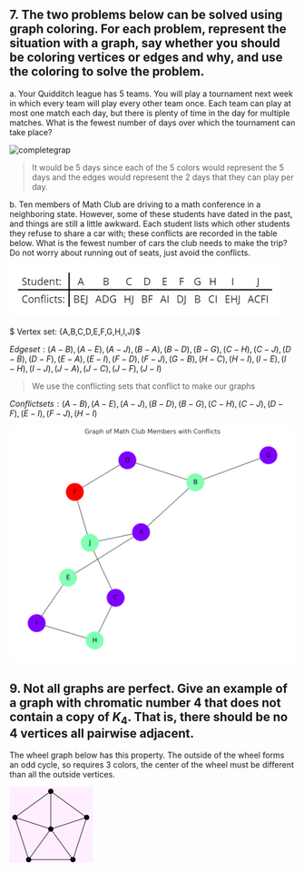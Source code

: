## 7. The two problems below can be solved using graph coloring. For each problem, represent the situation with a graph, say whether you should be coloring vertices or edges and why, and use the coloring to solve the problem.

a. Your Quidditch league has 5 teams. You will play a tournament next week in which every team will play every other team once. Each team can play at most one match each day, but there is plenty of time in the day for multiple matches. What is the fewest number of days over which the tournament can take place?

![completegrap]((a).png)

> It would be 5 days since each of the 5 colors would represent the 5 days and the edges would represent the 2 days that they can play per day.  

b. Ten members of Math Club are driving to a math conference in a neighboring state. However, some of these students have dated in the past, and things are still a little awkward. Each student lists which other students they refuse to share a car with; these conflicts are recorded in the table below. What is the fewest number of cars the club needs to make the trip? Do not worry about running out of seats, just avoid the conflicts.

![completegrap](student_conflicts.png)

$ Vertex set: {A,B,C,D,E,F,G,H,I,J}$

$Edge set: (A−B),(A−E),(A−J),(B−A),(B−D),(B−G),(C−H),(C−J),(D−B),(D−F),(E−A),(E−I),(F−D),(F−J),(G−B),(H−C),(H−I),(I−E),(I−H),(I−J),(J−A),(J−C),(J−F),(J−I)$

> We use the conflicting sets that conflict to make our graphs

$Conflictsets:{(A−B),(A−E),(A−J),(B−D),(B−G),(C−H),(C−J),(D−F),(E−I),(F−J),(H−I)}$



![completegrap](b.png)



## 9. Not all graphs are perfect. Give an example of a graph with chromatic number 4 that does not contain a copy of $K_4$. That is, there should be no 4 vertices all pairwise adjacent.
The wheel graph below has this property. The outside of the wheel forms an odd cycle, so requires 3 colors, the center of the wheel must be different than all the outside vertices.

![completegrap](9img.png)

